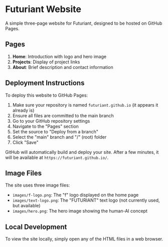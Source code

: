 # Futuriant Website

A simple three-page website for Futuriant, designed to be hosted on GitHub Pages.

## Pages

1. **Home**: Introduction with logo and hero image
2. **Projects**: Display of project links
3. **About**: Brief description and contact information

## Deployment Instructions

To deploy this website to GitHub Pages:

1. Make sure your repository is named `futuriant.github.io` (it appears it already is)
2. Ensure all files are committed to the main branch
3. Go to your GitHub repository settings
4. Navigate to the "Pages" section
5. Set the source to "Deploy from a branch"
6. Select the "main" branch and "/" (root) folder
7. Click "Save"

GitHub will automatically build and deploy your site. After a few minutes, it will be available at `https://futuriant.github.io/`.

## Image Files

The site uses three image files:
- `images/f-logo.png`: The "f" logo displayed on the home page
- `images/text-logo.png`: The "FUTURIANT" text logo (not currently used, but available)
- `images/hero.png`: The hero image showing the human-AI concept

## Local Development

To view the site locally, simply open any of the HTML files in a web browser.
